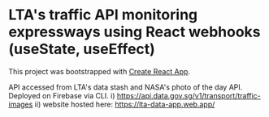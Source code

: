 # LTA's traffic API monitoring expressways using React webhooks (useState, useEffect)

This project was bootstrapped with [Create React App](https://github.com/facebook/create-react-app).

API accessed from LTA's data stash and NASA's photo of the day API. Deployed on Firebase via CLI.
i) https://api.data.gov.sg/v1/transport/traffic-images
ii) website hosted here: https://lta-data-app.web.app/
